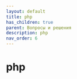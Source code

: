 ```yaml
---
layout: default
title: php
has_children: true
parent: Вопросы и решения
description: php
nav_order: 6
---
```

# php